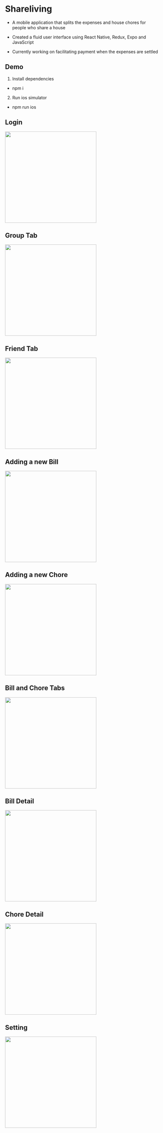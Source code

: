 # Shareliving
- A mobile application that splits the expenses and house chores for people who share a house

- Created a fluid user interface using React Native, Redux, Expo and JavaScript

- Currently working on facilitating payment when the expenses are settled

## Demo
1. Install dependencies
- npm i

2. Run ios simulator
- npm run ios

## Login

<img src="https://user-images.githubusercontent.com/33583168/45282341-93002100-b515-11e8-9eb7-16ac1368e587.gif" width="300">


## Group Tab

<img src="https://user-images.githubusercontent.com/33583168/45282340-93002100-b515-11e8-880c-a4a0d459f876.gif" width="300">


## Friend Tab

<img src="https://user-images.githubusercontent.com/33583168/45282338-93002100-b515-11e8-8d3d-3a2c18260e39.gif" width="300">


## Adding a new Bill

<img src="https://user-images.githubusercontent.com/33583168/45282342-93002100-b515-11e8-8a2e-016201ae09b2.gif" width="300">


## Adding a new Chore

<img src="https://user-images.githubusercontent.com/33583168/45282343-9398b780-b515-11e8-8c77-4eb9edaa819d.gif" width="300">


## Bill and Chore Tabs

<img src="https://user-images.githubusercontent.com/33583168/45282345-9398b780-b515-11e8-8b9e-405e05303ffa.gif" width="300">


## Bill Detail

<img src="https://user-images.githubusercontent.com/33583168/45282282-72d06200-b515-11e8-8012-1a19b4e983a6.gif" width="300">


## Chore Detail

<img src="https://user-images.githubusercontent.com/33583168/45282337-92678a80-b515-11e8-96d7-ed973f4c2b48.gif" width="300">


## Setting

<img src="https://user-images.githubusercontent.com/33583168/45282344-9398b780-b515-11e8-84f8-c3ae87d5495d.gif" width="300">

